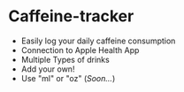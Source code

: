 # Caffeine-tracker
* Easily log your daily caffeine consumption
* Connection to Apple Health App
* Multiple Types of drinks
* Add your own!
* Use "ml" or "oz" (*Soon...*)
